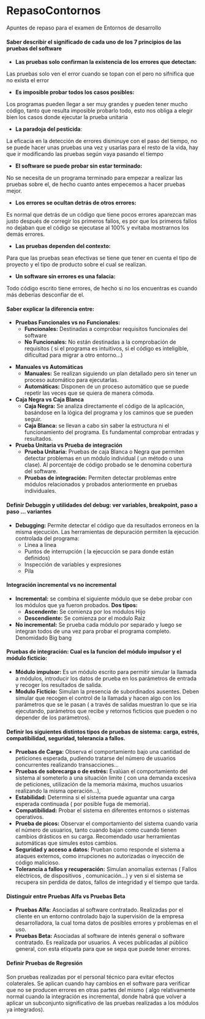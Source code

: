 # RepasoContornos
Apuntes de repaso para el examen de Entornos de desarrollo

#### Saber describir el significado de cada uno de los 7 principios de las pruebas del software

- **Las pruebas solo confirman la existencia de los errores que detectan:**
	
Las pruebas solo ven el error cuando se topan con el pero no sifnifica que no exista el error
- **Es imposible probar todos los casos posibles:**
	
Los programas pueden llegar a ser muy grandes y pueden tener mucho código, tanto que resulta imposible probarlo todo, esto nos obliga a elegir bien los casos donde ejecutar la prueba unitaria
- **La paradoja del pesticida**:
	
La eficacia en la detección de errores disminuye con el paso del tiempo, no se puede hacer unas pruebas una vez y usarlas para el resto de la vida, hay que ir modificando las pruebas según vaya pasando el tiempo
- **El software se puede probar sin estar terminado:**
	
No se necesita de un programa terminado para empezar a realizar las pruebas sobre el, de hecho cuanto antes empecemos a hacer pruebas mejor.
- **Los errores se ocultan detrás de otros errores:**
	
Es normal que detrás de un código que tiene pocos errores aparezcan mas justo después de corregir los primeros fallos, es por que los primeros fallos no dejaban que el código se ejecutase al 100% y evitaba mostrarnos los demás errores.
- **Las pruebas dependen del contexto:**
	
Para que las pruebas sean efectivas se tiene que tener en cuenta el tipo de proyecto y el tipo de producto sobre el cual se realizan.
- **Un software sin errores es una falacia:**
	
Todo código escrito tiene errores, de hecho si no los encuentras es cuando más deberías desconfiar de el.
	
#### Saber explicar la diferencia entre:
- **Pruebas Funcionales vs no Funcionales:**
	- **Funcionales:** Destinadas a comprobar requisitos funcionales del software
	- **No Funcionales:** No están destinadas a la comprobación de requisitos ( si el programa es intuitivos, si el código es inteligible, dificultad para migrar a otro entorno...)
* **Manuales vs Automáticas**
	- **Manuales:** Se realizan siguiendo un plan detallado pero sin tener un proceso automático para ejecutarlas.
	- **Automáticas:** Disponen de un proceso automático que se puede repetir las veces que se quiera de manera cómoda.
* **Caja Negra vs Caja Blanca**
	- **Caja Negra:** Se analiza directamente el código de la aplicación, basándose en la lógica del programa y los caminos que se pueden seguir.
	- **Caja Blanca:** se llevan a cabo sin saber la estructura ni el funcionamiento del programa. Es fundamental comprobar entradas y resultados.
* **Prueba Unitaria vs Prueba de integración**
	- **Prueba Unitaria:** Pruebas de caja Blanca o Negra que permiten detectar problemas en un módulo individual ( un método o una clase). Al porcentaje de código probado se le denomina cobertura del software.
	- **Pruebas de integración:** Permiten detectar problemas entre módulos relacionados y probados anteriormente en pruebas individuales.
		
#### Definir Debuggin y utilidades del debug: ver variables, breakpoint, paso a paso ... variantes
* **Debugging:** Permite detectar el código que da resultados erroneos en la misma ejecución. Las herramientas de depuración permiten la ejecución controlada del programa:
	- Linea a linea
	- Puntos de interrupción ( la ejecucción  se para donde están definidos)
	- Inspección de variables y expresiones
	- Pila
#### Integración incremental vs no incremental
* **Incremental:** se combina el siguiente módulo que se debe probar con los módulos que ya fueron probados. **Dos tipos:**
	- **Ascendente:** Se comienza por los módulos Hijo
	- **Descendiente:** Se comienza por el modulo Raiz
* **No incremental:** Se prueba cada módulo por separado y luego se integran todos de una vez para probar el programa completo. Denomidado Big bang
	
#### Pruebas de integración: Cual  es la funcion del módulo impulsor y el módulo ficticio:
* **Módulo impulsor:** Es un módulo escrito para permitir simular la llamada a módulos, introducir los datos de prueba en los parámetros de entrada y recoger los resultados de salida.
* **Modulo Ficticio:** Simulan la presencia de subordinados ausentes. Deben simular que recogen el control de la llamada y hacen algo con los parámetros que se le pasan ( a través de salidas muestran lo que se iria ejecutando, parámetros que recibe y retornos ficticios que pueden o no depender de los parámetros).
	
#### Definir los siguientes distintos tipos de pruebas de sistema: carga, estrés, compatibilidad, seguridad, tolerancia a fallos.
* **Pruebas de Carga:** Observa el comportamiento bajo una cantidad de peticiones esperada, pudiendo tratarse del número de usuarios concurrentes realizando transacciones...
* **Pruebas de sobrecarga o de estrés:** Evalúan el comportamiento del sistema al someterlo a una situación limite ( con una demanda excesiva de peticiones, utilización de la memoria máxima, muchos usuarios realizando la misma operación...),
* **Estabilidad:** Determina si el sistema puede aguantar una carga esperada continuada ( por posible fuga de memoria).
* **Compatibilidad:** Probar el sistema en diferentes entornos o sistemas operativos.
* **Prueba de picos:** Observar el comportamiento del sistema cuando varia el número de usuarios, tanto cuando bajan como cuando tienen cambios drásticos en su carga. Recomendado usar herramientas automáticas que simules estos cambios.
* **Seguridad y acceso a datos:** Prueban como responde el sistema a ataques externos, como irrupciones no autorizadas o inyección de código malicioso.
* **Tolerancia a fallos y recuperación:** Simulan anomalías externas ( Fallos eléctricos, de dispositivos , comunicación...) y ven si el sistema se recupera sin perdida de datos, fallos de integridad y el tiempo que tarda.
	
#### Distinguir entre Pruebas Alfa vs Pruebas Beta
* **Pruebas Alfa:** Asociadas al software contratado. Realizadas por el cliente en un entorno controlado bajo la supervisión de la empresa desarrolladora, la cual toma datos de posibles errores y problemas en el uso.
* **Pruebas Beta:** Asociadas al software de interés general o software contratado. Es realizada por usuarios. A veces publicadas al público general, con esta etiqueta para que se sepa que puede tener errores.
	
#### Definir Pruebas de Regresión

Son pruebas realizadas por el personal técnico para evitar efectos colaterales. Se aplican cuando hay cambios en el software para verificar que no se producen errores en otras partes del mismo ( algo relativamente normal cuando la integración es incremental, donde habrá que volver a aplicar un subconjunto significativo de las pruebas realizadas a los módulos ya integrados).
	
	
	
